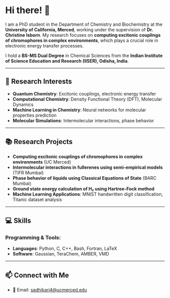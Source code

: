 # Hi there! 👋

I am a PhD student in the Department of Chemistry and Biochemistry at the **University of California, Merced**, working under the supervision of **Dr. Christine Isborn**. My research focuses on **computing excitonic couplings of chromophores in complex environments**, which plays a crucial role in electronic energy transfer processes.

I hold a **BS-MS Dual Degree** in Chemical Sciences from the **Indian Institute of Science Education and Research (IISER), Odisha, India**.

---

## 🔬 Research Interests
- **Quantum Chemistry**: Excitonic couplings, electronic energy transfer
- **Computational Chemistry**: Density Functional Theory (DFT), Molecular Dynamics
- **Machine Learning in Chemistry**: Neural networks for molecular properties prediction
- **Molecular Simulations**: Intermolecular interactions, phase behavior

---

## 📚 Research Projects
- **Computing excitonic couplings of chromophores in complex environments** (UC Merced)
- **Intermolecular interactions in fullerenes using semi-empirical models** (TIFR Mumbai)
- **Phase behavior of liquids using Classical Equations of State** (BARC Mumbai)
- **Ground state energy calculation of H₂ using Hartree-Fock method**
- **Machine Learning Applications**: MNIST handwritten digit classification, Titanic dataset analysis

---

## 💻 Skills
### Programming & Tools:
- **Languages**: Python, C, C++, Bash, Fortran, LaTeX
- **Software**: Gaussian, TeraChem, AMBER, VMD

---

## 📫 Connect with Me
- 📧 Email: sadhikari4@ucmerced.edu
